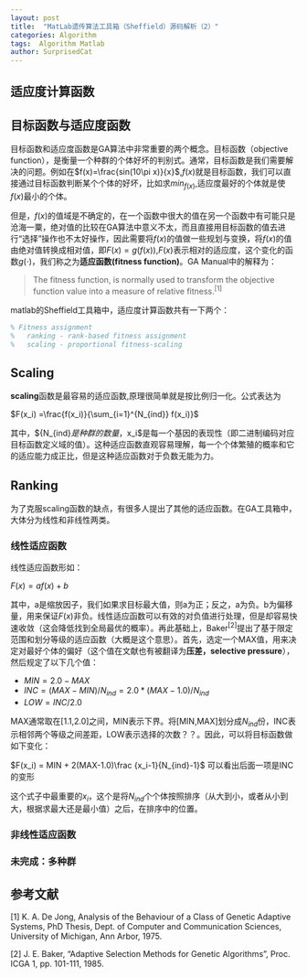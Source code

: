 ```yaml
---
layout: post
title:  "MatLab遗传算法工具箱（Sheffield）源码解析（2）"
categories: Algorithm
tags:  Algorithm Matlab
author: SurprisedCat
---
```


## 适应度计算函数 ##

## 目标函数与适应度函数 ##

目标函数和适应度函数是GA算法中非常重要的两个概念。目标函数（objective function），是衡量一个种群的个体好坏的判别式。通常，目标函数是我们需要解决的问题。例如在$f(x)=\frac{sin(10\pi x)}{x}$,$f(x)$就是目标函数，我们可以直接通过目标函数判断某个个体的好坏，比如求$min_{f(x)}$,适应度最好的个体就是使$f(x)$最小的个体。

但是，$f(x)$的值域是不确定的，在一个函数中很大的值在另一个函数中有可能只是沧海一粟，绝对值的比较在GA算法中意义不太，而且直接用目标函数的值去进行“选择”操作也不太好操作，因此需要将$f(x)$的值做一些规划与变换，将$f(x)$的值由绝对值转换成相对值，即$F(x)=g(f(x))$,$F(x)$表示相对的适应度，这个变化的函数$g(\cdot )$，我们称之为**适应函数(fitness function)**。GA Manual中的解释为：
> The fitness function, is normally used to transform the objective function value into a measure of relative fitness.$^{[1]}$
<!--excerpt_separator_here-->

matlab的Sheffield工具箱中，适应度计算函数共有一下两个：

```matlab
% Fitness assignment
%   ranking	- rank-based fitness assignment
%   scaling	- proportional fitness-scaling
```

## Scaling ##

**scaling**函数是最容易的适应函数,原理很简单就是按比例归一化。公式表达为

$F(x_i) =\frac{f(x_i)}{\sum_{i=1}^{N_{ind}} f(x_i)}$

其中，${N_{ind}$是种群的数量，$x_i$是每一个基因的表现性（即二进制编码对应目标函数定义域的值）。这种适应函数直观容易理解，每一个个体繁殖的概率和它的适应能力成正比，但是这种适应函数对于负数无能为力。

## Ranking ##

为了克服scaling函数的缺点，有很多人提出了其他的适应函数。在GA工具箱中，大体分为线性和非线性两类。

### 线性适应函数 ###

线性适应函数形如：

$F(x)=af(x)+b$

其中，a是缩放因子，我们如果求目标最大值，则a为正；反之，a为负。b为偏移量，用来保证$F(x)$非负。线性适应函数可以有效的对负值进行处理，但是却容易快速收敛（这会降低找到全局最优的概率）。再此基础上，Baker$^{[2]}$提出了基于限定范围和划分等级的适应函数（大概是这个意思）。首先，选定一个MAX值，用来决定对最好个体的偏好（这个值在文献也有被翻译为**压差，selective pressure**），然后规定了以下几个值：

* $MIN = 2.0 - MAX$
* $INC = (MAX -MIN)/N_{ind} = 2.0 * (MAX-1.0)/N_{ind}$
* $LOW = INC / 2.0$

MAX通常取在[1.1,2.0]之间，MIN表示下界。将[MIN,MAX]划分成$N_{ind}$份，INC表示相邻两个等级之间差距，LOW表示选择的次数？？。因此，可以将目标函数做如下变化：

$F(x_i) = MIN + 2(MAX-1.0)\frac {x_i-1}{N_{ind}-1}$ 可以看出后面一项是INC的变形

这个式子中最重要的${x_i}$，这个是将$N_{ind}$个个体按照排序（从大到小，或者从小到大，根据求最大还是最小值）之后，在排序中的位置。

### 非线性适应函数 ###


### 未完成：多种群 ###

## 参考文献 ##

[1] K. A. De Jong, Analysis of the Behaviour of a Class of Genetic Adaptive Systems, PhD Thesis, Dept. of Computer and Communication Sciences, University of Michigan, Ann Arbor, 1975.

[2] J. E. Baker, “Adaptive Selection Methods for Genetic Algorithms”, Proc. ICGA 1, pp. 101-111, 1985.